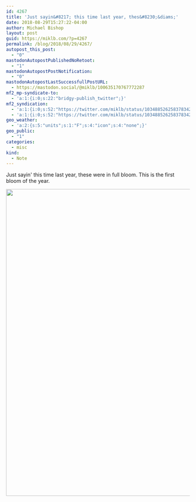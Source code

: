 ```yaml
---
id: 4267
title: 'Just sayin&#8217; this time last year, thes&#8230;&diams;'
date: 2018-08-29T15:27:22-04:00
author: Michael Bishop
layout: post
guid: https://miklb.com/?p=4267
permalink: /blog/2018/08/29/4267/
autopost_this_post:
  - "0"
mastodonAutopostPublishedNoRetoot:
  - "1"
mastodonAutopostPostNotification:
  - "0"
mastodonAutopostLastSuccessfullPostURL:
  - https://mastodon.social/@miklb/100635170767772287
mf2_mp-syndicate-to:
  - 'a:1:{i:0;s:22:"bridgy-publish_twitter";}'
mf2_syndication:
  - 'a:1:{i:0;s:52:"https://twitter.com/miklb/status/1034885262583783424";}'
  - 'a:1:{i:0;s:52:"https://twitter.com/miklb/status/1034885262583783424";}'
geo_weather:
  - 'a:2:{s:5:"units";s:1:"F";s:4:"icon";s:4:"none";}'
geo_public:
  - "1"
categories:
  - misc
kind:
  - Note
---
```

Just sayin' this time last year, these were in full bloom. This is the first bloom of the year.

<img src="https://miklb.com/content/uploads/2018/08/wsi-imageoptim-flowering_bromeliad-1024x1024.jpg" alt="" width="840" height="840" class="u-photo alignnone size-large wp-image-4268" />